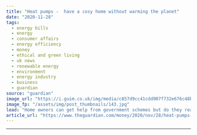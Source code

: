 ```yaml
---
title: "Heat pumps -  have a cosy home without warming the planet"
date: "2020-11-28"
tags: 
  - energy bills
  - energy
  - consumer affairs
  - energy efficiency
  - money
  - ethical and green living
  - uk news
  - renewable energy
  - environment
  - energy industry
  - business
  - guardian
source: "guardian"
image_url: "https://i.guim.co.uk/img/media/c857d9cc41cdd907f732e676c48b1730759e1912/0_129_8192_4918/master/8192.jpg?width=460&quality=85&auto=format&fit=max&s=f41e8ff8100b4c6f5c0916de3440ac21"
image_fp: "/assets/img/post_thumbnails/143.jpg"
lead: "Home owners can get help from government schemes but do they really cut costs?When Graham Davidson and his wife, Pauline, retired to a bungalow in Norfolk three years ago they ripped out the old boiler and replaced it with an air source heat pump at ..."
article_url: "https://www.theguardian.com/money/2020/nov/28/heat-pumps-have-a-cosy-home-without-warming-the-planet"
---
```


---
